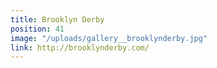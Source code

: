 ```yaml
---
title: Brooklyn Derby
position: 41
image: "/uploads/gallery__brooklynderby.jpg"
link: http://brooklynderby.com/
---
```


